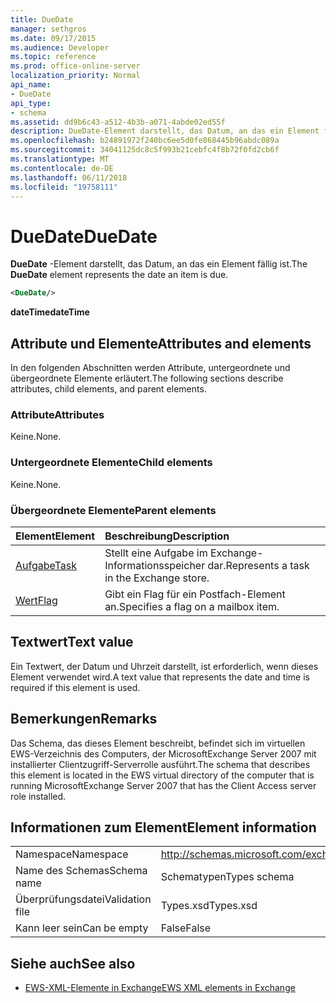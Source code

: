 ```yaml
---
title: DueDate
manager: sethgros
ms.date: 09/17/2015
ms.audience: Developer
ms.topic: reference
ms.prod: office-online-server
localization_priority: Normal
api_name:
- DueDate
api_type:
- schema
ms.assetid: dd9b6c43-a512-4b3b-a071-4abde02ed55f
description: DueDate-Element darstellt, das Datum, an das ein Element fällig ist.
ms.openlocfilehash: b24891972f240bc6ee5d0fe868445b96abdc089a
ms.sourcegitcommit: 34041125dc8c5f993b21cebfc4f8b72f0fd2cb6f
ms.translationtype: MT
ms.contentlocale: de-DE
ms.lasthandoff: 06/11/2018
ms.locfileid: "19758111"
---
```

# <a name="duedate"></a><span data-ttu-id="5c554-103">DueDate</span><span class="sxs-lookup"><span data-stu-id="5c554-103">DueDate</span></span>

<span data-ttu-id="5c554-104">**DueDate** -Element darstellt, das Datum, an das ein Element fällig ist.</span><span class="sxs-lookup"><span data-stu-id="5c554-104">The **DueDate** element represents the date an item is due.</span></span> 
  
```xml
<DueDate/>
```

 <span data-ttu-id="5c554-105">**dateTime**</span><span class="sxs-lookup"><span data-stu-id="5c554-105">**dateTime**</span></span>
## <a name="attributes-and-elements"></a><span data-ttu-id="5c554-106">Attribute und Elemente</span><span class="sxs-lookup"><span data-stu-id="5c554-106">Attributes and elements</span></span>

<span data-ttu-id="5c554-107">In den folgenden Abschnitten werden Attribute, untergeordnete und übergeordnete Elemente erläutert.</span><span class="sxs-lookup"><span data-stu-id="5c554-107">The following sections describe attributes, child elements, and parent elements.</span></span>
  
### <a name="attributes"></a><span data-ttu-id="5c554-108">Attribute</span><span class="sxs-lookup"><span data-stu-id="5c554-108">Attributes</span></span>

<span data-ttu-id="5c554-109">Keine.</span><span class="sxs-lookup"><span data-stu-id="5c554-109">None.</span></span>
  
### <a name="child-elements"></a><span data-ttu-id="5c554-110">Untergeordnete Elemente</span><span class="sxs-lookup"><span data-stu-id="5c554-110">Child elements</span></span>

<span data-ttu-id="5c554-111">Keine.</span><span class="sxs-lookup"><span data-stu-id="5c554-111">None.</span></span>
  
### <a name="parent-elements"></a><span data-ttu-id="5c554-112">Übergeordnete Elemente</span><span class="sxs-lookup"><span data-stu-id="5c554-112">Parent elements</span></span>

|<span data-ttu-id="5c554-113">**Element**</span><span class="sxs-lookup"><span data-stu-id="5c554-113">**Element**</span></span>|<span data-ttu-id="5c554-114">**Beschreibung**</span><span class="sxs-lookup"><span data-stu-id="5c554-114">**Description**</span></span>|
|:-----|:-----|
|[<span data-ttu-id="5c554-115">Aufgabe</span><span class="sxs-lookup"><span data-stu-id="5c554-115">Task</span></span>](task.md) <br/> |<span data-ttu-id="5c554-116">Stellt eine Aufgabe im Exchange-Informationsspeicher dar.</span><span class="sxs-lookup"><span data-stu-id="5c554-116">Represents a task in the Exchange store.</span></span>  <br/> |
|[<span data-ttu-id="5c554-117">Wert</span><span class="sxs-lookup"><span data-stu-id="5c554-117">Flag</span></span>](flag.md) <br/> |<span data-ttu-id="5c554-118">Gibt ein Flag für ein Postfach-Element an.</span><span class="sxs-lookup"><span data-stu-id="5c554-118">Specifies a flag on a mailbox item.</span></span>  <br/> |
   
## <a name="text-value"></a><span data-ttu-id="5c554-119">Textwert</span><span class="sxs-lookup"><span data-stu-id="5c554-119">Text value</span></span>

<span data-ttu-id="5c554-120">Ein Textwert, der Datum und Uhrzeit darstellt, ist erforderlich, wenn dieses Element verwendet wird.</span><span class="sxs-lookup"><span data-stu-id="5c554-120">A text value that represents the date and time is required if this element is used.</span></span>
  
## <a name="remarks"></a><span data-ttu-id="5c554-121">Bemerkungen</span><span class="sxs-lookup"><span data-stu-id="5c554-121">Remarks</span></span>

<span data-ttu-id="5c554-122">Das Schema, das dieses Element beschreibt, befindet sich im virtuellen EWS-Verzeichnis des Computers, der MicrosoftExchange Server 2007 mit installierter Clientzugriff-Serverrolle ausführt.</span><span class="sxs-lookup"><span data-stu-id="5c554-122">The schema that describes this element is located in the EWS virtual directory of the computer that is running MicrosoftExchange Server 2007 that has the Client Access server role installed.</span></span>
  
## <a name="element-information"></a><span data-ttu-id="5c554-123">Informationen zum Element</span><span class="sxs-lookup"><span data-stu-id="5c554-123">Element information</span></span>

|||
|:-----|:-----|
|<span data-ttu-id="5c554-124">Namespace</span><span class="sxs-lookup"><span data-stu-id="5c554-124">Namespace</span></span>  <br/> |http://schemas.microsoft.com/exchange/services/2006/types  <br/> |
|<span data-ttu-id="5c554-125">Name des Schemas</span><span class="sxs-lookup"><span data-stu-id="5c554-125">Schema name</span></span>  <br/> |<span data-ttu-id="5c554-126">Schematypen</span><span class="sxs-lookup"><span data-stu-id="5c554-126">Types schema</span></span>  <br/> |
|<span data-ttu-id="5c554-127">Überprüfungsdatei</span><span class="sxs-lookup"><span data-stu-id="5c554-127">Validation file</span></span>  <br/> |<span data-ttu-id="5c554-128">Types.xsd</span><span class="sxs-lookup"><span data-stu-id="5c554-128">Types.xsd</span></span>  <br/> |
|<span data-ttu-id="5c554-129">Kann leer sein</span><span class="sxs-lookup"><span data-stu-id="5c554-129">Can be empty</span></span>  <br/> |<span data-ttu-id="5c554-130">False</span><span class="sxs-lookup"><span data-stu-id="5c554-130">False</span></span>  <br/> |
   
## <a name="see-also"></a><span data-ttu-id="5c554-131">Siehe auch</span><span class="sxs-lookup"><span data-stu-id="5c554-131">See also</span></span>

- [<span data-ttu-id="5c554-132">EWS-XML-Elemente in Exchange</span><span class="sxs-lookup"><span data-stu-id="5c554-132">EWS XML elements in Exchange</span></span>](ews-xml-elements-in-exchange.md)

